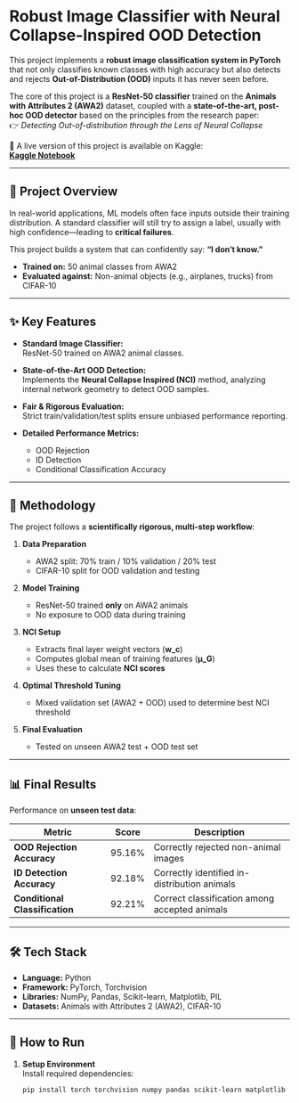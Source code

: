 # Robust Image Classifier with Neural Collapse-Inspired OOD Detection

This project implements a **robust image classification system in PyTorch** that not only classifies known classes with high accuracy but also detects and rejects **Out-of-Distribution (OOD)** inputs it has never seen before.  

The core of this project is a **ResNet-50 classifier** trained on the **Animals with Attributes 2 (AWA2)** dataset, coupled with a **state-of-the-art, post-hoc OOD detector** based on the principles from the research paper:  
👉 *Detecting Out-of-distribution through the Lens of Neural Collapse*  

📌 A live version of this project is available on Kaggle:  
[**Kaggle Notebook**](https://www.kaggle.com/code/karmveersinghdhounsi/classification-with-ood/edit)

---

## 🚀 Project Overview
In real-world applications, ML models often face inputs outside their training distribution. A standard classifier will still try to assign a label, usually with high confidence—leading to **critical failures**.  

This project builds a system that can confidently say: **“I don’t know.”**

- **Trained on:** 50 animal classes from AWA2  
- **Evaluated against:** Non-animal objects (e.g., airplanes, trucks) from CIFAR-10  

---

## ✨ Key Features
- **Standard Image Classifier:**  
  ResNet-50 trained on AWA2 animal classes.  

- **State-of-the-Art OOD Detection:**  
  Implements the **Neural Collapse Inspired (NCI)** method, analyzing internal network geometry to detect OOD samples.  

- **Fair & Rigorous Evaluation:**  
  Strict train/validation/test splits ensure unbiased performance reporting.  

- **Detailed Performance Metrics:**  
  - OOD Rejection  
  - ID Detection  
  - Conditional Classification Accuracy  

---

## 🧪 Methodology
The project follows a **scientifically rigorous, multi-step workflow**:

1. **Data Preparation**  
   - AWA2 split: 70% train / 10% validation / 20% test  
   - CIFAR-10 split for OOD validation and testing  

2. **Model Training**  
   - ResNet-50 trained **only** on AWA2 animals  
   - No exposure to OOD data during training  

3. **NCI Setup**  
   - Extracts final layer weight vectors (**w_c**)  
   - Computes global mean of training features (**μ_G**)  
   - Uses these to calculate **NCI scores**  

4. **Optimal Threshold Tuning**  
   - Mixed validation set (AWA2 + OOD) used to determine best NCI threshold  

5. **Final Evaluation**  
   - Tested on unseen AWA2 test + OOD test set  

---

## 📊 Final Results
Performance on **unseen test data**:

| Metric                         | Score   | Description |
|--------------------------------|---------|-------------|
| **OOD Rejection Accuracy**     | 95.16%  | Correctly rejected non-animal images |
| **ID Detection Accuracy**      | 92.18%  | Correctly identified in-distribution animals |
| **Conditional Classification** | 92.21%  | Correct classification among accepted animals |

---

## 🛠 Tech Stack
- **Language:** Python  
- **Framework:** PyTorch, Torchvision  
- **Libraries:** NumPy, Pandas, Scikit-learn, Matplotlib, PIL  
- **Datasets:** Animals with Attributes 2 (AWA2), CIFAR-10  

---

## 📂 How to Run
1. **Setup Environment**  
   Install required dependencies:
   ```bash
   pip install torch torchvision numpy pandas scikit-learn matplotlib pillow
